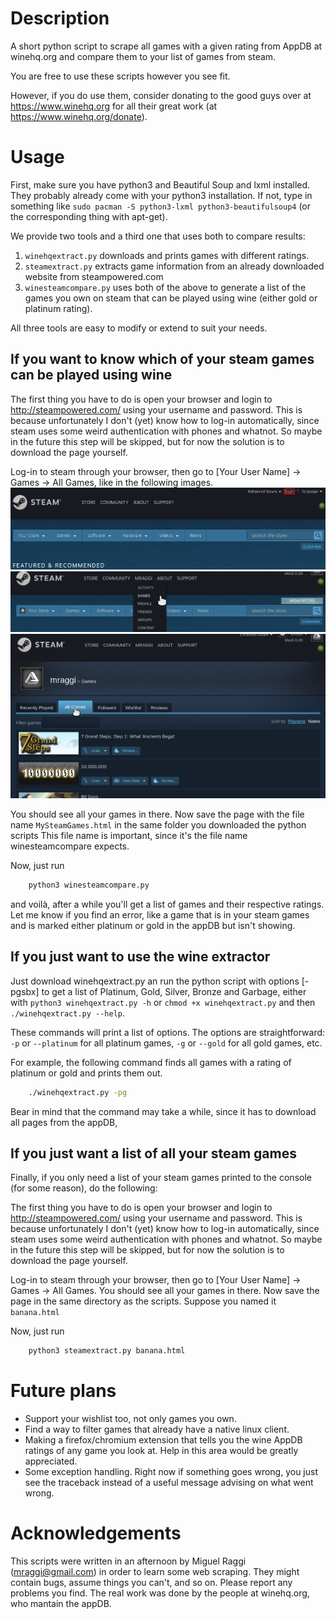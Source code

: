 # Description
A short python script to scrape all games with a given rating from AppDB at winehq.org and compare them to your list of games from steam. 

You are free to use these scripts however you see fit.

However, if you do use them, consider donating to the good guys over at https://www.winehq.org for all their great work (at https://www.winehq.org/donate).

# Usage
First, make sure you have python3 and Beautiful Soup and lxml installed. They probably already come with your python3 
installation. If not, type in something like `sudo pacman -S python3-lxml python3-beautifulsoup4` (or the corresponding thing 
with apt-get).

We provide two tools and a third one that uses both to compare results: 
1. `winehqextract.py` downloads and prints games with different ratings.
2. `steamextract.py` extracts game information from an already downloaded website from steampowered.com
3. `winesteamcompare.py` uses both of the above to generate a list of the games you own on steam that can be played using wine (either gold or platinum rating).

All three tools are easy to modify or extend to suit your needs.

## If you want to know which of your steam games can be played using wine
The first thing you have to do is open your browser and login to http://steampowered.com/ using your username and password. This is because unfortunately I don't (yet) know how to log-in automatically, since steam uses some weird authentication with phones and whatnot. So maybe in the future this step will be skipped, but for now the solution is to download the page yourself.

Log-in to steam through your browser, then go to [Your User Name] -> Games -> All Games, like in the following images.
![Login to steam through your browser](login.png "Login")
![Click on your name and then on Games](Games.png "Games")
![Click on All games](AllGames.png "AllGames")

You should see all your games in there. Now save the page with the file name `MySteamGames.html` in the same folder you downloaded the python scripts This file name is important, since it's the file name winesteamcompare expects.

Now, just run

```bash
	python3 winesteamcompare.py
```

and voilà, after a while you'll get a list of games and their respective ratings. Let me know if you find an error, like a game that is in your steam games and is marked either platinum or gold in the appDB but isn't showing.

## If you just want to use the wine extractor
Just download winehqextract.py an run the python script with options [-pgsbx] to get a list of Platinum, Gold, Silver, Bronze and Garbage, either with `python3 winehqextract.py -h` or `chmod +x winehqextract.py` and then `./winehqextract.py --help`. 

These commands will print a list of options. The options are straightforward: `-p` or `--platinum` for all platinum games, `-g` or `--gold` for all gold games, etc.

For example, the following command finds all games with a rating of platinum or gold and prints them out.

```bash
	./winehqextract.py -pg
```

Bear in mind that the command may take a while, since it has to download all pages from the appDB, 

## If you just want a list of all your steam games

Finally, if you only need a list of your steam games printed to the console (for some reason), do the following:

The first thing you have to do is open your browser and login to http://steampowered.com/ using your username and password. This is because unfortunately I don't (yet) know how to log-in automatically, since steam uses some weird authentication with phones and whatnot. So maybe in the future this step will be skipped, but for now the solution is to download the page yourself.

Log-in to steam through your browser, then go to [Your User Name] -> Games -> All Games. You should see all your games in there. Now save the page in the same directory as the scripts. Suppose you named it `banana.html`

Now, just run

```bash
	python3 steamextract.py banana.html
```

# Future plans

* Support your wishlist too, not only games you own.
* Find a way to filter games that already have a native linux client.
* Making a firefox/chromium extension that tells you the wine AppDB ratings of any game you look at. Help in this area would be greatly appreciated.
* Some exception handling. Right now if something goes wrong, you just see the traceback instead of a useful message advising on what went wrong.

# Acknowledgements
This scripts were written in an afternoon by Miguel Raggi (mraggi@gmail.com) in order to learn some web scraping. They might contain bugs, assume things you can't, and so on. Please report any problems you find. The real work was done by the people at winehq.org, who mantain the appDB.
